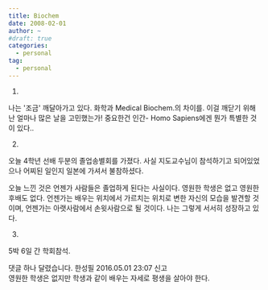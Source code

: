 ```yaml
---
title: Biochem
date: 2008-02-01
author: ~
#draft: true
categories:
  - personal
tag:
  - personal
---
```




1.

나는 '조금' 깨달아가고 있다.
화학과 Medical Biochem.의 차이를.
이걸 깨닫기 위해 난 얼마나 많은 날을 고민했는가!
중요한건 인간- 
Homo Sapiens에겐 뭔가 특별한 것이 있다..


2.

오늘 4학년 선배 두분의 졸업송별회를 가졌다. 사실 지도교수님이 참석하기고 되어있었으나 어찌된 일인지 일본에 가셔서 불참하셨다.

오늘 느낀 것은 언젠가 사람들은 졸업하게 된다는 사실이다. 영원한 학생은 없고 영원한 후배도 없다. 언젠가는 배우는 위치에서 가르치는 위치로 변한 자신의 모습을 발견할 것이며, 언젠가는 아랫사람에서 손윗사람으로 될 것이다. 나는 그렇게 서서히 성장하고 있다.


3.

5박 6일 간 학회참석.


 댓글 하나 달렸습니다.
한성필 2016.05.01 23:07 신고   
영원한 학생은 없지만 학생과 같이 배우는 자세로 평생을 살아야 한다.




